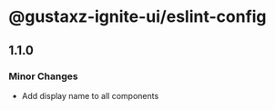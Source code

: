 # @gustaxz-ignite-ui/eslint-config

## 1.1.0

### Minor Changes

- Add display name to all components
